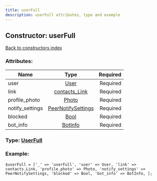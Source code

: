 ```yaml
---
title: userFull
description: userFull attributes, type and example
---
```

## Constructor: userFull  
[Back to constructors index](index.md)



### Attributes:

| Name     |    Type       | Required |
|----------|:-------------:|---------:|
|user|[User](../types/User.md) | Required|
|link|[contacts\_Link](../types/contacts_Link.md) | Required|
|profile\_photo|[Photo](../types/Photo.md) | Required|
|notify\_settings|[PeerNotifySettings](../types/PeerNotifySettings.md) | Required|
|blocked|[Bool](../types/Bool.md) | Required|
|bot\_info|[BotInfo](../types/BotInfo.md) | Required|



### Type: [UserFull](../types/UserFull.md)


### Example:

```
$userFull = ['_' => 'userFull', 'user' => User, 'link' => contacts.Link, 'profile_photo' => Photo, 'notify_settings' => PeerNotifySettings, 'blocked' => Bool, 'bot_info' => BotInfo, ];
```